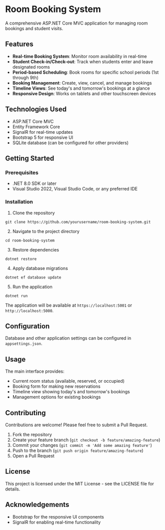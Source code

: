 # Room Booking System

A comprehensive ASP.NET Core MVC application for managing room bookings and student visits.

## Features

- **Real-time Booking System**: Monitor room availability in real-time
- **Student Check-in/Check-out**: Track when students enter and leave designated rooms
- **Period-based Scheduling**: Book rooms for specific school periods (1st through 9th)
- **Booking Management**: Create, view, cancel, and manage bookings
- **Timeline Views**: See today's and tomorrow's bookings at a glance
- **Responsive Design**: Works on tablets and other touchscreen devices

## Technologies Used

- ASP.NET Core MVC
- Entity Framework Core
- SignalR for real-time updates
- Bootstrap 5 for responsive UI
- SQLite database (can be configured for other providers)

## Getting Started

### Prerequisites

- .NET 8.0 SDK or later
- Visual Studio 2022, Visual Studio Code, or any preferred IDE

### Installation

1. Clone the repository
```
git clone https://github.com/yourusername/room-booking-system.git
```

2. Navigate to the project directory
```
cd room-booking-system
```

3. Restore dependencies
```
dotnet restore
```

4. Apply database migrations
```
dotnet ef database update
```

5. Run the application
```
dotnet run
```

The application will be available at `https://localhost:5001` or `http://localhost:5000`.

## Configuration

Database and other application settings can be configured in `appsettings.json`.

## Usage

The main interface provides:
- Current room status (available, reserved, or occupied)
- Booking form for making new reservations
- Timeline view showing today's and tomorrow's bookings
- Management options for existing bookings

## Contributing

Contributions are welcome! Please feel free to submit a Pull Request.

1. Fork the repository
2. Create your feature branch (`git checkout -b feature/amazing-feature`)
3. Commit your changes (`git commit -m 'Add some amazing feature'`)
4. Push to the branch (`git push origin feature/amazing-feature`)
5. Open a Pull Request

## License

This project is licensed under the MIT License - see the LICENSE file for details.

## Acknowledgements

- Bootstrap for the responsive UI components
- SignalR for enabling real-time functionality